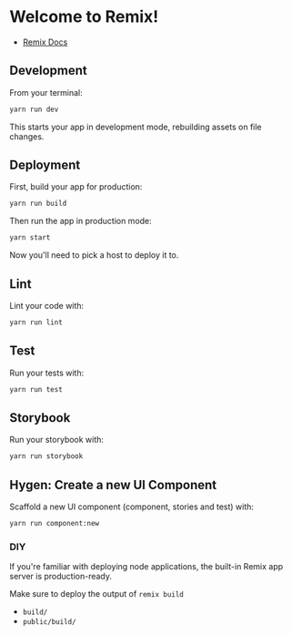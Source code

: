 # Welcome to Remix!

- [Remix Docs](https://remix.run/docs)

## Development

From your terminal:

```sh
yarn run dev
```

This starts your app in development mode, rebuilding assets on file changes.

## Deployment

First, build your app for production:

```sh
yarn run build
```

Then run the app in production mode:

```sh
yarn start
```

Now you'll need to pick a host to deploy it to.

## Lint

Lint your code with:

```sh
yarn run lint
```

## Test

Run your tests with:

```sh
yarn run test
```

## Storybook

Run your storybook with:

```sh
yarn run storybook
```

## Hygen: Create a new UI Component

Scaffold a new UI component (component, stories and test) with:

```sh
yarn run component:new
```

### DIY

If you're familiar with deploying node applications, the built-in Remix app server is production-ready.

Make sure to deploy the output of `remix build`

- `build/`
- `public/build/`
